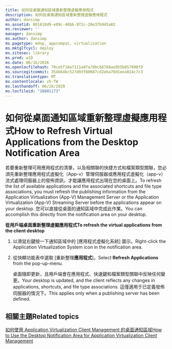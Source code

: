 ```yaml
---
title: 如何從桌面通知區域重新整理虛擬應用程式
description: 如何從桌面通知區域重新整理虛擬應用程式
author: dansimp
ms.assetid: 801610d9-e89c-48bb-972c-20e37b945a02
ms.reviewer: ''
manager: dansimp
ms.author: dansimp
ms.pagetype: mdop, appcompat, virtualization
ms.mktglfcycl: deploy
ms.sitesec: library
ms.prod: w10
ms.date: 06/16/2016
ms.openlocfilehash: 79ce5f10a7111a87a7dbc66768ae955b057098f9
ms.sourcegitcommit: 354664bc527d93f80687cd2eba70d1eea024c7c3
ms.translationtype: MT
ms.contentlocale: zh-TW
ms.lasthandoff: 06/26/2020
ms.locfileid: "10801173"
---
```

# <span data-ttu-id="cb07a-103">如何從桌面通知區域重新整理虛擬應用程式</span><span class="sxs-lookup"><span data-stu-id="cb07a-103">How to Refresh Virtual Applications from the Desktop Notification Area</span></span>


<span data-ttu-id="cb07a-104">若要重新整理可用應用程式的清單，以及相關聯的快捷方式和檔案類型關聯，您必須先重新整理應用程式虛擬化（App-v）管理伺服器或應用程式虛擬化（app-v）流式處理伺服器上的發佈資訊，才能讓應用程式出現在您的桌面上。</span><span class="sxs-lookup"><span data-stu-id="cb07a-104">To refresh the list of available applications and the associated shortcuts and file type associations, you must refresh the publishing information from the Application Virtualization (App-V) Management Server or the Application Virtualization (App-V) Streaming Server before the applications appear on your desktop.</span></span> <span data-ttu-id="cb07a-105">您可以直接從桌面的通知區域中完成此作業。</span><span class="sxs-lookup"><span data-stu-id="cb07a-105">You can accomplish this directly from the notification area on your desktop.</span></span>

**<span data-ttu-id="cb07a-106">從用戶端桌面重新整理虛擬應用程式</span><span class="sxs-lookup"><span data-stu-id="cb07a-106">To refresh the virtual applications from the client desktop</span></span>**

1.  <span data-ttu-id="cb07a-107">以滑鼠右鍵按一下通知區域中的 [應用程式虛擬化系統] 圖示。</span><span class="sxs-lookup"><span data-stu-id="cb07a-107">Right-click the Application Virtualization System icon in the notification area.</span></span>

2.  <span data-ttu-id="cb07a-108">從快顯功能表中選取 [重新整理**應用程式**]。</span><span class="sxs-lookup"><span data-stu-id="cb07a-108">Select **Refresh Applications** from the pop-up-menu.</span></span>

    <span data-ttu-id="cb07a-109">桌面隨即更新，且用戶端會在應用程式、快速鍵和檔案類型關聯中反映任何變更。</span><span class="sxs-lookup"><span data-stu-id="cb07a-109">Your desktop is updated, and the client reflects any changes in applications, shortcuts, and file type associations.</span></span> <span data-ttu-id="cb07a-110">這僅適用于已定義發佈伺服器的情況下。</span><span class="sxs-lookup"><span data-stu-id="cb07a-110">This applies only when a publishing server has been defined.</span></span>

## <span data-ttu-id="cb07a-111">相關主題</span><span class="sxs-lookup"><span data-stu-id="cb07a-111">Related topics</span></span>


[<span data-ttu-id="cb07a-112">如何使用 Application Virtualization Client Management 的桌面通知區域</span><span class="sxs-lookup"><span data-stu-id="cb07a-112">How to Use the Desktop Notification Area for Application Virtualization Client Management</span></span>](how-to-use-the-desktop-notification-area-for-application-virtualization-client-management.md)

 

 





